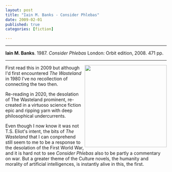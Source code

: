 ```yaml
---
layout: post
title: "Iain M. Banks - Consider Phlebas"
date: 2009-02-01
published: true
categories: [fiction]

---
```



***
<b>Iain M. Banks</b>. 1987. _Consider Phlebas_  London: Orbit edition, 2008. 471 pp.

***

<img align="right" src="https://i.gr-assets.com/images/S/compressed.photo.goodreads.com/books/1327951890l/8935689.jpg"  width="256"  alt="">

First read this in 2009 but although I'd first encountered _The Wasteland_ in 1980 I've no recollection of connecting the two then.  

Re-reading in 2020, the desolation of The Wasteland prominent, re-created in a virtuoso science fiction epic and ripping yarn with deep philosophical undercurrents.   

Even though I now know it was not T.S. Eliot's intent, the bits of _The Wasteland_ that I can conprehend still seem to me to be a response to the desolation of the  First World War, and it is hard not to see _Consider Phlebas_ also to be partly a commentary on war.  But a greater theme of the Culture novels, the humanity and morality of artificial intelligences, is instantly alive in this, the first.  
